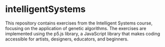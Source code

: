 # intelligentSystems
This repository contains exercises from the Intelligent Systems course, focusing on the application of genetic algorithms. The exercises are implemented using the p5.js library, a JavaScript library that makes coding accessible for artists, designers, educators, and beginners.
